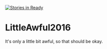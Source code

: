 [![Stories in Ready](https://badge.waffle.io/GoonHouse/LittleAwful2016.png?label=ready&title=Ready)](https://waffle.io/GoonHouse/LittleAwful2016)
# LittleAwful2016
It's only a little bit awful, so that should be okay.
